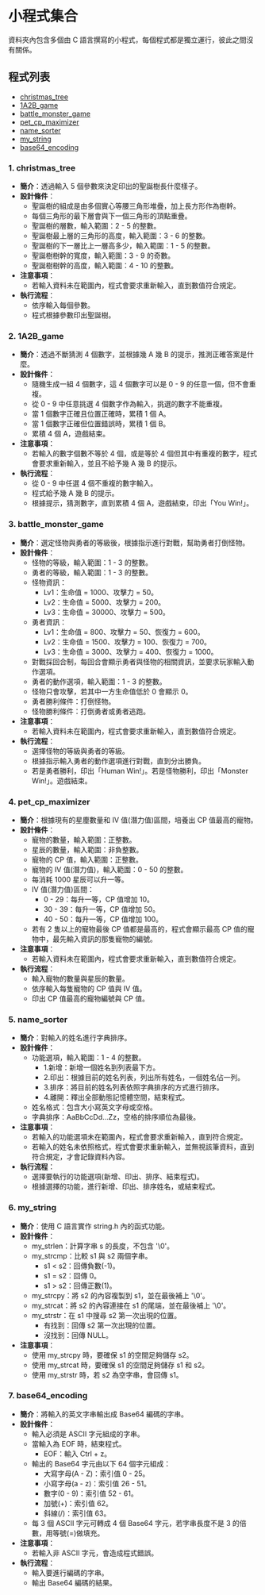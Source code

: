 # **小程式集合**
資料夾內包含多個由 C 語言撰寫的小程式，每個程式都是獨立運行，彼此之間沒有關係。

## **程式列表**
- [christmas_tree](#1-christmas_tree)
- [1A2B_game](#2-1A2B_game)
- [battle_monster_game](#3-battle_monster_game)
- [pet_cp_maximizer](#4-pet_cp_maximizer)
- [name_sorter](#5-name_sorter)
- [my_string](#6-my_string)
- [base64_encoding](#7-base64_encoding)

### **1. christmas_tree**
- **簡介**：透過輸入 5 個參數來決定印出的聖誕樹長什麼樣子。
- **設計條件**：
	- 聖誕樹的組成是由多個實心等腰三角形堆疊，加上長方形作為樹幹。
	- 每個三角形的最下層會與下一個三角形的頂點重疊。
	- 聖誕樹的層數，輸入範圍：2 - 5 的整數。
	- 聖誕樹最上層的三角形的高度，輸入範圍：3 - 6 的整數。
	- 聖誕樹的下一層比上一層高多少，輸入範圍：1 - 5 的整數。
	- 聖誕樹樹幹的寬度，輸入範圍：3 - 9 的奇數。
	- 聖誕樹樹幹的高度，輸入範圍：4 - 10 的整數。
- **注意事項**：
	- 若輸入資料未在範圍內，程式會要求重新輸入，直到數值符合規定。
- **執行流程**：
	- 依序輸入每個參數。
	- 程式根據參數印出聖誕樹。
### **2. 1A2B_game**
- **簡介**：透過不斷猜測 4 個數字，並根據幾 A 幾 B 的提示，推測正確答案是什麼。
- **設計條件**：
	- 隨機生成一組 4 個數字，這 4 個數字可以是 0 - 9 的任意一個，但不會重複。
	- 從 0 - 9 中任意挑選 4 個數字作為輸入，挑選的數字不能重複。
	- 當 1 個數字正確且位置正確時，累積 1 個 A。
	- 當 1 個數字正確但位置錯誤時，累積 1 個 B。
	- 累積 4 個 A，遊戲結束。
- **注意事項**：
	- 若輸入的數字個數不等於 4 個，或是等於 4 個但其中有重複的數字，程式會要求重新輸入，並且不給予幾 A 幾 B 的提示。
- **執行流程**：
	- 從 0 - 9 中任選 4 個不重複的數字輸入。
	- 程式給予幾 A 幾 B 的提示。
	- 根據提示，猜測數字，直到累積 4 個 A，遊戲結束，印出「You Win!」。
### **3. battle_monster_game**
- **簡介**：選定怪物與勇者的等級後，根據指示進行對戰，幫助勇者打倒怪物。
- **設計條件**：
	- 怪物的等級，輸入範圍：1 - 3 的整數。
	- 勇者的等級，輸入範圍：1 - 3 的整數。
	- 怪物資訊：
		- Lv1：生命值 = 1000、攻擊力 = 50。
		- Lv2：生命值 = 5000、攻擊力 = 200。
		- Lv3：生命值 = 30000、攻擊力 = 500。
	- 勇者資訊：
		- Lv1：生命值 = 800、攻擊力 = 50、恢復力 = 600。
		- Lv2：生命值 = 1500、攻擊力 = 100、恢復力 = 700。
		- Lv3：生命值 = 3000、攻擊力 = 400、恢復力 = 1000。
	- 對戰採回合制，每回合會顯示勇者與怪物的相關資訊，並要求玩家輸入動作選項。
	- 勇者的動作選項，輸入範圍：1 - 3 的整數。
	- 怪物只會攻擊，若其中一方生命值低於 0 會顯示 0。
	- 勇者勝利條件：打倒怪物。
	- 怪物勝利條件：打倒勇者或勇者逃跑。
- **注意事項**：
	- 若輸入資料未在範圍內，程式會要求重新輸入，直到數值符合規定。
- **執行流程**：
	- 選擇怪物的等級與勇者的等級。
	- 根據指示輸入勇者的動作選項進行對戰，直到分出勝負。
	- 若是勇者勝利，印出「Human Win!」。若是怪物勝利，印出「Monster Win!」。遊戲結束。
### **4. pet_cp_maximizer**
- **簡介**：根據現有的星塵數量和 IV 值(潛力值)區間，培養出 CP 值最高的寵物。
- **設計條件**：
	- 寵物的數量，輸入範圍：正整數。
	- 星辰的數量，輸入範圍：非負整數。
	- 寵物的 CP 值，輸入範圍：正整數。
	- 寵物的 IV 值(潛力值)，輸入範圍：0 - 50 的整數。
	- 每消耗 1000 星辰可以升一等。
	- IV 值(潛力值)區間：
		- 0 - 29：每升一等，CP 值增加 10。
		- 30 - 39：每升一等，CP 值增加 50。
		- 40 - 50：每升一等，CP 值增加 100。
	- 若有 2 隻以上的寵物最後 CP 值都是最高的，程式會顯示最高 CP 值的寵物中，最先輸入資訊的那隻寵物的編號。
- **注意事項**：
	- 若輸入資料未在範圍內，程式會要求重新輸入，直到數值符合規定。
- **執行流程**：
	- 輸入寵物的數量與星辰的數量。
	- 依序輸入每隻寵物的 CP 值與 IV 值。
	- 印出 CP 值最高的寵物編號與 CP 值。
### **5. name_sorter**
- **簡介**：對輸入的姓名進行字典排序。
- **設計條件**：
	- 功能選項，輸入範圍：1 - 4 的整數。
		- 1.新增：新增一個姓名到列表最下方。
		- 2.印出：根據目前的姓名列表，列出所有姓名，一個姓名佔一列。
		- 3.排序：將目前的姓名列表依照字典排序的方式進行排序。
		- 4.離開：釋出全部動態記憶體空間，結束程式。
	- 姓名格式：包含大小寫英文字母或空格。
	- 字典排序：AaBbCcDd…Zz，空格的排序順位為最後。
- **注意事項**：
	- 若輸入的功能選項未在範圍內，程式會要求重新輸入，直到符合規定。
	- 若輸入的姓名未依照格式，程式會要求重新輸入，並無視該筆資料，直到符合規定，才會記錄資料內容。
- **執行流程**：
	- 選擇要執行的功能選項(新增、印出、排序、結束程式)。
	- 根據選擇的功能，進行新增、印出、排序姓名，或結束程式。
### **6. my_string**
- **簡介**：使用 C 語言實作 string.h 內的函式功能。
- **設計條件**：
	- my_strlen：計算字串 s 的長度，不包含 '\0'。
	- my_strcmp：比較 s1 與 s2 兩個字串。
		- s1 < s2：回傳負數(-1)。
		- s1 = s2：回傳 0。
		- s1 > s2：回傳正數(1)。
	- my_strcpy：將 s2 的內容複製到 s1，並在最後補上 '\0'。
	- my_strcat：將 s2 的內容連接在 s1 的尾端，並在最後補上 '\0'。
	- my_strstr：在 s1 中搜尋 s2 第一次出現的位置。
		- 有找到：回傳 s2 第一次出現的位置。
		- 沒找到：回傳 NULL。
- **注意事項**：
	- 使用 my_strcpy 時，要確保 s1 的空間足夠儲存 s2。
	- 使用 my_strcat 時，要確保 s1 的空間足夠儲存 s1 和 s2。
	- 使用 my_strstr 時，若 s2 為空字串，會回傳 s1。
### **7. base64_encoding**
- **簡介**：將輸入的英文字串輸出成 Base64 編碼的字串。
- **設計條件**：
	- 輸入必須是 ASCII 字元組成的字串。
	- 當輸入為 EOF 時，結束程式。
		- EOF：輸入 Ctrl + z。
	- 輸出的 Base64 字元由以下 64 個字元組成：
		- 大寫字母(A - Z)：索引值 0 - 25。
		- 小寫字母(a - z)：索引值 26 - 51。
		- 數字(0 - 9)：索引值 52 - 61。
		- 加號(+)：索引值 62。
		- 斜線(/)：索引值 63。
	- 每 3 個 ASCII 字元可轉成 4 個 Base64 字元，若字串長度不是 3 的倍數，用等號(=)做填充。
- **注意事項**：
	- 若輸入非 ASCII 字元，會造成程式錯誤。
- **執行流程**：
	- 輸入要進行編碼的字串。
	- 輸出 Base64 編碼的結果。